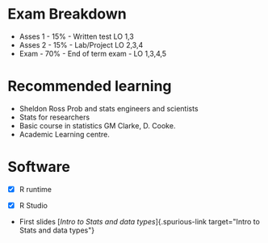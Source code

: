 # Exam Breakdown

- Asses 1 - 15% - Written test LO 1,3
- Asses 2 - 15% - Lab/Project LO 2,3,4
- Exam - 70% - End of term exam - LO 1,3,4,5

# Recommended learning

- Sheldon Ross Prob and stats engineers and scientists
- Stats for researchers
- Basic course in statistics GM Clarke, D. Cooke.
- Academic Learning centre.

# Software

- [x] R runtime

- [x] R Studio

- First slides [*Intro to Stats and data types*]{.spurious-link
  target="Intro to Stats and data types"}
